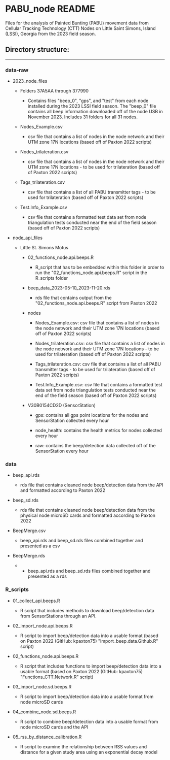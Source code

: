 # PABU_node README
Files for the analysis of Painted Bunting (PABU) movement data from Cellular Tracking Technology (CTT) Nodes on Little Saint Simons, Island (LSSI), Georgia from the 2023 field season.

## Directory structure:

---

### data-raw

* 2023_node_files

  + Folders 37A5AA through 377990
      - Contains files "beep_0", "gps", and "test" from each node installed during the 2023 LSSI field season. The "beep_0" file contains all beep information downloaded off of the node USB in November 2023. Includes 31 folders for all 31 nodes.

  + Nodes_Example.csv
      - csv file that contains a list of nodes in the node network and their UTM zone 17N locations (based off of Paxton 2022 scripts)
  
  + Nodes_trilateration.csv
      - csv file that contains a list of nodes in the node network and their UTM zone 17N locations - to be used for trilateration (based off of Paxton 2022 scripts)
  
  + Tags_trilateration.csv
      - csv file that contains a list of all PABU transmitter tags - to be used for trilateration (based off of Paxton 2022 scripts)
  
  + Test.Info_Example.csv
      - csv file that contains a formatted test data set from node triangulation tests conducted near the end of the field season (based off of Paxton 2022 scripts)

* node_api_files

  + Little St. Simons Motus
  
      - 02_functions_node.api.beeps.R
          * R_script that has to be embedded within this folder in order to run the "02_functions_node.api.beeps.R" script in the R_scripts folder
      
      - beep_data_2023-05-10_2023-11-20.rds
          * rds file that contains output from the "02_functions_node.api.beeps.R" script from Paxton 2022
      
      - nodes
          * Nodes_Example.csv: csv file that contains a list of nodes in the node network and their UTM zone 17N locations (based off of Paxton 2022 scripts)
          
          * Nodes_trilateration.csv: csv file that contains a list of nodes in the node network and their UTM zone 17N locations - to be used for trilateration (based                   off of Paxton 2022 scripts)
          
          * Tags_trilateration.csv: csv file that contains a list of all PABU transmitter tags - to be used for trilateration (based off of Paxton 2022 scripts)
          
          * Test.Info_Example.csv: csv file that contains a formatted test data set from node triangulation tests conducted near the end of the field season (based                   off of Paxton 2022 scripts)
      
      - V30B0154CD2D (SensorStation)
          * gps: contains all gps point locations for the nodes and SensorStation collected every hour
          
          * node_health: contains the health metrics for nodes collected every hour
          
          * raw: contains the beep/detection data collected off of the SensorStation every hour
  

### data

  + beep_api.rds
      - rds file that contains cleaned node beep/detection data from the API and formatted according to Paxton 2022
      
  + beep_sd.rds
      - rds file that contains cleaned node beep/detection data from the physical node microSD cards and formatted according to Paxton 2022
      
  + BeepMerge.csv
      - beep_api.rds and beep_sd.rds files combined together and presented as a csv
      
  + BeepMerge.rds
      - - beep_api.rds and beep_sd.rds files combined together and presented as a rds

### R_scripts

  + 01_collect_api.beeps.R
    - R script that includes methods to download beep/detection data from SensorStations through an API.

  + 02_import_node.api.beeps.R
    - R script to import beep/detection data into a usable format (based on Paxton 2022 (GitHub: kpaxton75) "Import_beep.data.Github.R" script)
    
  + 02_functions_node.api.beeps.R
    - R script that includes functions to import beep/detection data into a usable format (based on Paxton 2022 (GitHub: kpaxton75) "Functions_CTT.Network.R" script)  
  + 03_import_node.sd.beeps.R
    - R script to import beep/detection data into a usable format from node microSD cards 
  
  + 04_combine_node.sd.beeps.R
    - R script to combine beep/detection data into a usable format from node microSD cards and the API

  + 05_rss_by_distance_calibration.R
    - R script to examine the relationship between RSS values and distance for a given study area using an exponential decay model
    